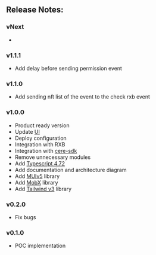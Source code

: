 ## Release Notes:

### vNext

-

### v1.1.1

- Add delay before sending permission event

### v1.1.0

- Add sending nft list of the event to the check rxb event

### v1.0.0

- Product ready version
- Update [UI](https://www.figma.com/file/RPVqtcGiw2QJanXeKVBszP/QR-Scanner?node-id=0%3A1&mode=dev)
- Deploy configuration
- Integration with RXB
- Integration with [cere-sdk](https://github.com/cere-io/sdk-js)
- Remove unnecessary modules
- Add [Typescript 4.72](https://www.typescriptlang.org/docs/handbook/release-notes/typescript-4-7.html)
- Add documentation and architecture diagram
- Add [MUIv5](https://mui.com) library
- Add [MobX](https://mobx.js.org) library
- Add [Tailwind v3](https://tailwindcss.com) library

### v0.2.0

- Fix bugs

### v0.1.0

- POC implementation
